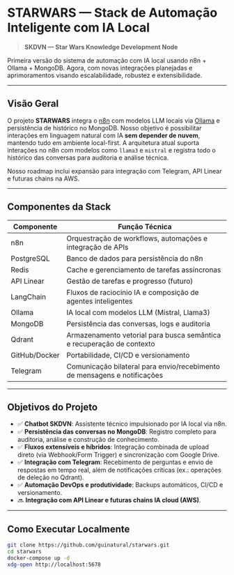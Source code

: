 # STARWARS — Stack de Automação Inteligente com IA Local

> **SKDVN — Star Wars Knowledge Development Node**

Primeira versão do sistema de automação com IA local usando n8n + Ollama + MongoDB. Agora, com novas integrações planejadas e aprimoramentos visando escalabilidade, robustez e extensibilidade.

---

## Visão Geral

O projeto **STARWARS** integra o [n8n](https://n8n.io/) com modelos LLM locais via [Ollama](https://ollama.com/) e persistência de histórico no MongoDB. Nosso objetivo é possibilitar interações em linguagem natural com IA **sem depender de nuvem**, mantendo tudo em ambiente local-first. A arquitetura atual suporta interações no n8n com modelos como `llama3` e `mistral` e registra todo o histórico das conversas para auditoria e análise técnica.

Nosso roadmap inclui expansão para integração com Telegram, API Linear e futuras chains na AWS.

---

## Componentes da Stack

| Componente   | Função Técnica                                                      |
|--------------|---------------------------------------------------------------------|
| n8n          | Orquestração de workflows, automações e integração de APIs          |
| PostgreSQL   | Banco de dados para persistência do n8n                              |
| Redis        | Cache e gerenciamento de tarefas assíncronas                         |
| API Linear   | Gestão de tarefas e progresso (futuro)                               |
| LangChain    | Fluxos de raciocínio IA e composição de agentes inteligentes         |
| Ollama       | IA local com modelos LLM (Mistral, Llama3)                            |
| MongoDB      | Persistência das conversas, logs e auditoria                          |
| Qdrant       | Armazenamento vetorial para busca semântica e recuperação de contexto   |
| GitHub/Docker| Portabilidade, CI/CD e versionamento                                 |
| Telegram     | Comunicação bilateral para envio/recebimento de mensagens e notificações |

---

## Objetivos do Projeto

- ✅ **Chatbot SKDVN**: Assistente técnico impulsionado por IA local via n8n.
- ✅ **Persistência das conversas no MongoDB**: Registro completo para auditoria, análise e construção de conhecimento.
- ✅ **Fluxos extensíveis e híbridos**: Integração combinada de upload direto (via Webhook/Form Trigger) e sincronização com Google Drive.
- ✅ **Integração com Telegram**: Recebimento de perguntas e envio de respostas em tempo real, além de notificações críticas (ex.: operações de deleção no Qdrant).
- ✅ **Automação DevOps e produtividade**: Backups automáticos, CI/CD e versionamento.
- 🔜 **Integração com API Linear e futuras chains IA cloud (AWS)**.

---

## Como Executar Localmente

```bash
git clone https://github.com/guinatural/starwars.git
cd starwars
docker-compose up -d
xdg-open http://localhost:5678
